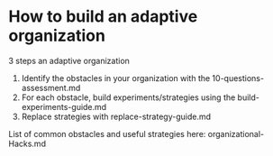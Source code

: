 # How to build an adaptive organization

3 steps an adaptive organization
1. Identify the obstacles in your organization with the 10-questions-assessment.md
1. For each obstacle, build experiments/strategies using the build-experiments-guide.md
1. Replace strategies with replace-strategy-guide.md

List of common obstacles and useful strategies here: organizational-Hacks.md
